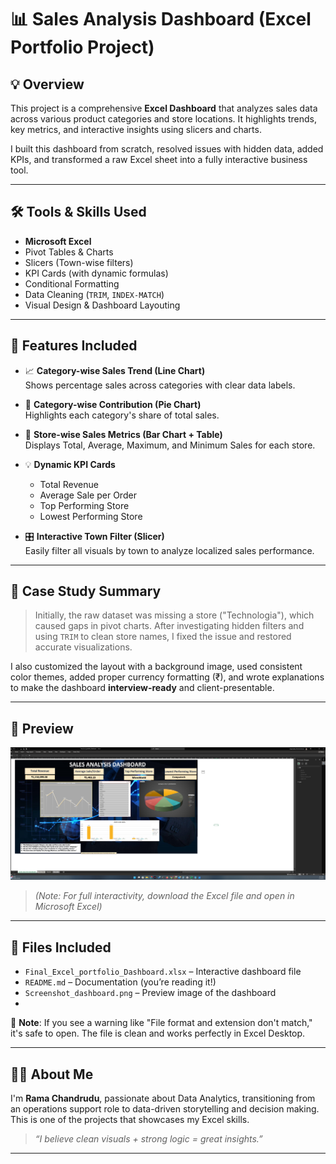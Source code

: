 # 📊 Sales Analysis Dashboard (Excel Portfolio Project)

## 💡 Overview
This project is a comprehensive **Excel Dashboard** that analyzes sales data across various product categories and store locations. It highlights trends, key metrics, and interactive insights using slicers and charts.

I built this dashboard from scratch, resolved issues with hidden data, added KPIs, and transformed a raw Excel sheet into a fully interactive business tool.

---

## 🛠️ Tools & Skills Used
- **Microsoft Excel**
- Pivot Tables & Charts
- Slicers (Town-wise filters)
- KPI Cards (with dynamic formulas)
- Conditional Formatting
- Data Cleaning (`TRIM`, `INDEX-MATCH`)
- Visual Design & Dashboard Layouting

---

## 📌 Features Included
- 📈 **Category-wise Sales Trend (Line Chart)**  
  Shows percentage sales across categories with clear data labels.

- 🧩 **Category-wise Contribution (Pie Chart)**  
  Highlights each category's share of total sales.

- 🏬 **Store-wise Sales Metrics (Bar Chart + Table)**  
  Displays Total, Average, Maximum, and Minimum Sales for each store.

- 💡 **Dynamic KPI Cards**  
  - Total Revenue  
  - Average Sale per Order  
  - Top Performing Store  
  - Lowest Performing Store

- 🎛️ **Interactive Town Filter (Slicer)**  
  Easily filter all visuals by town to analyze localized sales performance.

---

## 📖 Case Study Summary

> Initially, the raw dataset was missing a store ("Technologia"), which caused gaps in pivot charts. After investigating hidden filters and using `TRIM` to clean store names, I fixed the issue and restored accurate visualizations.

I also customized the layout with a background image, used consistent color themes, added proper currency formatting (₹), and wrote explanations to make the dashboard **interview-ready** and client-presentable.

---

## 📸 Preview

![Sales Analysis Dashboard](./Screenshot_dashboard.png)

> *(Note: For full interactivity, download the Excel file and open in Microsoft Excel)*

---

## 📂 Files Included

- `Final_Excel_portfolio_Dashboard.xlsx` – Interactive dashboard file  
- `README.md` – Documentation (you’re reading it!)  
- `Screenshot_dashboard.png` – Preview image of the dashboard
- 
📌 **Note**: If you see a warning like "File format and extension don't match," it's safe to open. The file is clean and works perfectly in Excel Desktop.

---

## 🧑‍💻 About Me

I'm **Rama Chandrudu**, passionate about Data Analytics, transitioning from an operations support role to data-driven storytelling and decision making. This is one of the projects that showcases my Excel skills.

> _“I believe clean visuals + strong logic = great insights.”_

---

